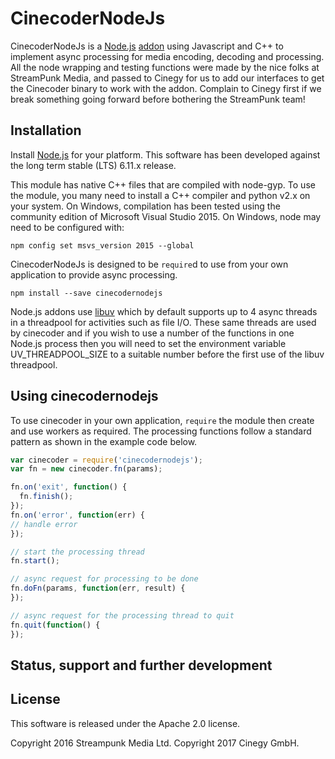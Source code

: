 # CinecoderNodeJs

CinecoderNodeJs is a [Node.js](http://nodejs.org/) [addon](http://nodejs.org/api/addons.html) using Javascript and C++ to implement async processing for media encoding, decoding and processing. All the node wrapping and testing functions were made by the nice folks at StreamPunk Media, and passed to Cinegy for us to add our interfaces to get the Cinecoder binary to work with the addon. Complain to Cinegy first if we break something going forward before bothering the StreamPunk team!

## Installation

Install [Node.js](http://nodejs.org/) for your platform. This software has been developed against the long term stable (LTS) 6.11.x release.

This module has native C++ files that are compiled with node-gyp. To use the module, you many need to install a C++ compiler and python v2.x on your system. On Windows, compilation has been tested using the community edition of Microsoft Visual Studio 2015. On Windows, node may need to be configured with:

    npm config set msvs_version 2015 --global

CinecoderNodeJs is designed to be `require`d to use from your own application to provide async processing.

    npm install --save cinecodernodejs

Node.js addons use [libuv](http://libuv.org/) which by default supports up to 4 async threads in a threadpool for activities such as file I/O. These same threads are used by cinecoder and if you wish to use a number of the functions in one Node.js process then you will need to set the environment variable UV_THREADPOOL_SIZE to a suitable number before the first use of the libuv threadpool.

## Using cinecodernodejs

To use cinecoder in your own application, `require` the module then create and use workers as required.  The processing functions follow a standard pattern as shown in the example code below.

```javascript
var cinecoder = require('cinecodernodejs');
var fn = new cinecoder.fn(params);

fn.on('exit', function() {
  fn.finish();
});
fn.on('error', function(err) {
// handle error 
});

// start the processing thread
fn.start();

// async request for processing to be done
fn.doFn(params, function(err, result) {
});

// async request for the processing thread to quit
fn.quit(function() {
});
```
## Status, support and further development

## License

This software is released under the Apache 2.0 license.

Copyright 2016 Streampunk Media Ltd.
Copyright 2017 Cinegy GmbH.

